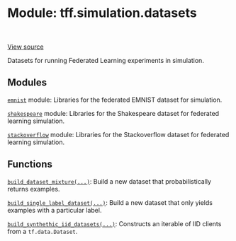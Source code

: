 <div itemscope itemtype="http://developers.google.com/ReferenceObject">
<meta itemprop="name" content="tff.simulation.datasets" />
<meta itemprop="path" content="Stable" />
</div>

# Module: tff.simulation.datasets

<table class="tfo-notebook-buttons tfo-api" align="left">
</table>

<a target="_blank" href="http://github.com/tensorflow/federated/tree/master/tensorflow_federated/python/simulation/datasets/__init__.py">View
source</a>

Datasets for running Federated Learning experiments in simulation.

<!-- Placeholder for "Used in" -->

## Modules

[`emnist`](../../tff/simulation/datasets/emnist.md) module: Libraries for the
federated EMNIST dataset for simulation.

[`shakespeare`](../../tff/simulation/datasets/shakespeare.md) module: Libraries
for the Shakespeare dataset for federated learning simulation.

[`stackoverflow`](../../tff/simulation/datasets/stackoverflow.md) module:
Libraries for the Stackoverflow dataset for federated learning simulation.

## Functions

[`build_dataset_mixture(...)`](../../tff/simulation/datasets/build_dataset_mixture.md):
Build a new dataset that probabilistically returns examples.

[`build_single_label_dataset(...)`](../../tff/simulation/datasets/build_single_label_dataset.md):
Build a new dataset that only yields examples with a particular label.

[`build_synthethic_iid_datasets(...)`](../../tff/simulation/datasets/build_synthethic_iid_datasets.md):
Constructs an iterable of IID clients from a `tf.data.Dataset`.
